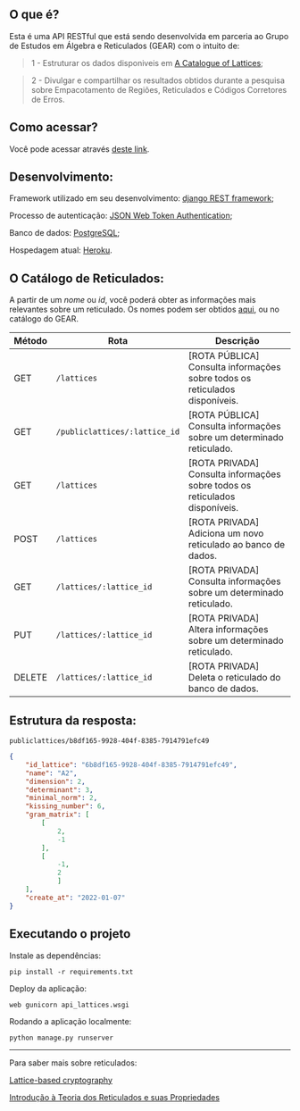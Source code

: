 ## O que é?

Esta é uma API RESTful que está sendo desenvolvida em parceria ao Grupo de Estudos em Álgebra e Reticulados (GEAR) com o intuito de:

>1 - Estruturar os dados disponiveis em [A Catalogue of Lattices](https://www.math.rwth-aachen.de/~Gabriele.Nebe/LATTICES/);

>2 - Divulgar e compartilhar os resultados obtidos durante a pesquisa sobre Empacotamento de Regiões, Reticulados e Códigos Corretores de Erros.

## Como acessar?

Você pode acessar através [deste link](https://api-lattices-postgresq.herokuapp.com/).


## Desenvolvimento:
Framework utilizado em seu desenvolvimento: [django REST framework](https://www.django-rest-framework.org/);

Processo de autenticação: [JSON Web Token Authentication](https://www.django-rest-framework.org/api-guide/authentication/);

Banco de dados: [PostgreSQL](https://www.postgresql.org/);

Hospedagem atual: [Heroku](https://www.heroku.com/).

## O Catálogo de Reticulados:

A partir de um _nome_ ou _id_, você poderá obter as informações mais relevantes sobre um reticulado. Os nomes podem ser obtidos [aqui](https://www.math.rwth-aachen.de/~Gabriele.Nebe/LATTICES/), ou no catálogo do GEAR.

| Método  | Rota | Descrição|
| ------------- |-------------| ----------------|
| GET     | `/lattices`  | [ROTA PÚBLICA] Consulta informações sobre todos os reticulados disponíveis. |
| GET     | `/publiclattices/:lattice_id`  | [ROTA PÚBLICA] Consulta informações sobre  um determinado reticulado.|
| GET     | `/lattices`  | [ROTA PRIVADA] Consulta informações sobre todos os reticulados disponíveis. |
| POST     | `/lattices`  | [ROTA PRIVADA] Adiciona um novo reticulado ao banco de dados.|
| GET     | `/lattices/:lattice_id`  | [ROTA PRIVADA] Consulta informações sobre  um determinado reticulado. |
| PUT     | `/lattices/:lattice_id`  | [ROTA PRIVADA] Altera informações sobre  um determinado reticulado.|
| DELETE     | `/lattices/:lattice_id`  | [ROTA PRIVADA] Deleta o reticulado do banco de dados.|

## Estrutura da resposta:

`publiclattices/b8df165-9928-404f-8385-7914791efc49`

```json
{
    "id_lattice": "6b8df165-9928-404f-8385-7914791efc49",
    "name": "A2",
    "dimension": 2,
    "determinant": 3,
    "minimal_norm": 2,
    "kissing_number": 6,
    "gram_matrix": [
        [
            2,
            -1
        ],
        [
            -1,
            2
            ]
    ],
    "create_at": "2022-01-07"
}

```

## Executando o projeto

Instale as dependências:

`pip install -r requirements.txt`

Deploy da aplicação:

`web gunicorn api_lattices.wsgi`

Rodando a aplicação localmente:

`python manage.py runserver`

___
Para saber mais sobre reticulados: 


[Lattice-based cryptography](https://en.wikipedia.org/wiki/Lattice-based_cryptography)

[Introdução à Teoria dos Reticulados e suas Propriedades](https://repositorio.unifesp.br/bitstream/handle/11600/60730/Lucas_Eduardo_Trabalho_de_Graduacao_Final.pdf?sequence=7&isAllowed=y)
